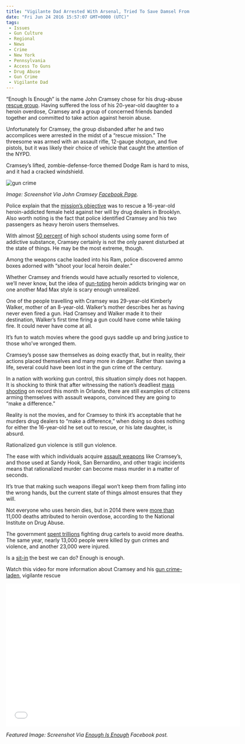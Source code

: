 ```yaml
---
title: "Vigilante Dad Arrested With Arsenal, Tried To Save Damsel From Gun Crime, Heroin Addiction"
date: "Fri Jun 24 2016 15:57:07 GMT+0000 (UTC)"
tags: 
 - Issues
 - Gun Culture
 - Regional
 - News
 - Crime
 - New York
 - Pennsylvania
 - Access To Guns
 - Drug Abuse
 - Gun Crime
 - Vigilante Dad
---
```

<p>&#x201C;Enough Is Enough&#x201D; is the name John Cramsey chose for his drug-abuse <a href="http://www.thedailybeast.com/articles/2016/06/21/gun-nuts-drove-monster-truck-to-nyc-to-rescue-heroin-addict.html" onclick="__gaTracker(&apos;send&apos;, &apos;event&apos;, &apos;outbound-article&apos;, &apos;http://www.thedailybeast.com/articles/2016/06/21/gun-nuts-drove-monster-truck-to-nyc-to-rescue-heroin-addict.html&apos;, &apos;rescue group&apos;);">rescue group</a>. Having suffered the loss of his 20-year-old daughter to a heroin overdose, Cramsey and a group of concerned friends banded together and committed to take action against heroin abuse.</p><p>Unfortunately for Cramsey, the group disbanded after he and two accomplices were arrested in the midst of a &#x201C;rescue mission.&#x201D; The threesome was armed with an assault rifle, 12-gauge shotgun, and five pistols, but it was likely their choice of vehicle that caught the attention of the NYPD.</p><p>Cramsey&#x2019;s lifted, zombie-defense-force themed Dodge Ram is hard to miss, and it had a cracked windshield.</p><div id="attachment_138961" style="width: 810px" class="wp-caption aligncenter"><img class="size-full wp-image-138961" src="//i1.wp.com/cdn.liberalamerica.org/wp-content/uploads/2016/06/Vigilante-dad-e1466783156871.png?resize=800%2C451" alt="gun crime" data-recalc-dims="1">
<p class="wp-caption-text"><em>Image: Screenshot Via John Cramsey <a href="https://www.facebook.com/photo.php?fbid=10206309242077310&amp;set=a.10202641640749569.1073741829.1454261942&amp;type=3&amp;theater" onclick="__gaTracker(&apos;send&apos;, &apos;event&apos;, &apos;outbound-article&apos;, &apos;https://www.facebook.com/photo.php?fbid=10206309242077310&amp;set=a.10202641640749569.1073741829.1454261942&amp;type=3&amp;theater&apos;, &apos;Facebook Page&apos;);">Facebook Page</a>.</em></p>
</div><p>Police explain that the <a href="http://www.thedailybeast.com/articles/2016/06/21/gun-nuts-drove-monster-truck-to-nyc-to-rescue-heroin-addict.html" onclick="__gaTracker(&apos;send&apos;, &apos;event&apos;, &apos;outbound-article&apos;, &apos;http://www.thedailybeast.com/articles/2016/06/21/gun-nuts-drove-monster-truck-to-nyc-to-rescue-heroin-addict.html&apos;, &apos;mission&#x2019;s objective&apos;);">mission&#x2019;s objective</a> was to rescue a 16-year-old heroin-addicted female held against her will by drug dealers in Brooklyn. Also worth noting is the fact that police identified Cramsey and his two passengers as heavy heroin users themselves.</p><p>With almost <a href="http://www.sandstonecare.com/sandstones-blog/the-connection-between-drug-abuse-and-troubled-teens/" onclick="__gaTracker(&apos;send&apos;, &apos;event&apos;, &apos;outbound-article&apos;, &apos;http://www.sandstonecare.com/sandstones-blog/the-connection-between-drug-abuse-and-troubled-teens/&apos;, &apos;50 percent&apos;);">50 percent</a>&#xA0;of high school students using some form&#xA0;of addictive substance, Cramsey certainly is not the only parent disturbed at the state of things. He may be the most extreme, though.</p><p>Among the weapons cache loaded into his Ram, police discovered ammo boxes adorned with &#x201C;shoot your local heroin dealer.&#x201D;</p><p>Whether Cramsey and friends would have actually resorted to violence, we&#x2019;ll never know, but the idea of <a href="http://gawker.com/giant-gun-arsenal-proves-unhelpful-in-vigilantes-rescu-1782436717?utm_source=feedburner&amp;utm_medium=feed&amp;utm_campaign=Feed%3A+gawker%2Ffull+(Gawker)" onclick="__gaTracker(&apos;send&apos;, &apos;event&apos;, &apos;outbound-article&apos;, &apos;http://gawker.com/giant-gun-arsenal-proves-unhelpful-in-vigilantes-rescu-1782436717?utm_source=feedburner&amp;utm_medium=feed&amp;utm_campaign=Feed%3A+gawker%2Ffull+(Gawker)&apos;, &apos;gun-toting&apos;);">gun-toting</a>&#xA0;heroin addicts bringing war on one another Mad Max style is scary enough unrealized.</p><p>One of the people travelling with Cramsey was 29-year-old Kimberly Walker, mother of an 8-year-old. Walker&#x2019;s mother describes her as having never even fired a gun. Had Cramsey and Walker made it to their destination, Walker&#x2019;s first time firing a gun could have come while taking fire. It could never have come at all.</p><p>It&#x2019;s fun to watch movies where the good guys saddle up and bring justice to those who&#x2019;ve wronged them.</p><p>Cramsey&#x2019;s posse saw themselves as doing exactly that, but in reality, their actions placed themselves and many more in danger. Rather than saving a life, several could have been lost in the gun crime of the century.</p><p>In a nation with working gun control, this situation simply does not happen. It is shocking to think that after witnessing the nation&#x2019;s deadliest <a href="http://www.liberalamerica.org/2016/06/12/50-confirmed-dead-53-wounded-worst-mass-shooting-us-history/">mass shooting</a> on record this month in Orlando, there are still examples of citizens arming themselves with assault weapons, convinced they are going to &#x201C;make a difference.&#x201D;</p><p>Reality is not the movies, and for Cramsey to think it&#x2019;s acceptable that he murders drug dealers to &#x201C;make a difference,&#x201D; when doing so does nothing for either the 16-year-old he set out to rescue, or his late daughter, is absurd.</p><p>Rationalized gun violence is still gun violence.</p><p>The ease with which individuals acquire <a href="http://www.bustle.com/articles/167502-how-many-mass-shootings-were-ar-15-rifles-involved-in-its-not-the-only-semiautomatic-rifle-on" onclick="__gaTracker(&apos;send&apos;, &apos;event&apos;, &apos;outbound-article&apos;, &apos;http://www.bustle.com/articles/167502-how-many-mass-shootings-were-ar-15-rifles-involved-in-its-not-the-only-semiautomatic-rifle-on&apos;, &apos;assault weapons&apos;);">assault weapons</a>&#xA0;like Cramsey&#x2019;s, and those used at Sandy Hook, San Bernardino, and other tragic incidents means that rationalized murder can become mass murder in a matter of seconds.</p><p>It&#x2019;s true that making such weapons illegal won&#x2019;t keep them from falling into the wrong hands, but the current state of things almost ensures that they will.</p><p>Not everyone who uses heroin dies, but in 2014 there were <a href="https://www.drugabuse.gov/related-topics/trends-statistics/overdose-death-rates" onclick="__gaTracker(&apos;send&apos;, &apos;event&apos;, &apos;outbound-article&apos;, &apos;https://www.drugabuse.gov/related-topics/trends-statistics/overdose-death-rates&apos;, &apos;more than&apos;);">more than</a> 11,000 deaths attributed to heroin overdose, according to the National Institute on Drug Abuse.</p><p>The government&#xA0;<a href="http://www.cnn.com/2012/12/06/opinion/branson-end-war-on-drugs/" onclick="__gaTracker(&apos;send&apos;, &apos;event&apos;, &apos;outbound-article&apos;, &apos;http://www.cnn.com/2012/12/06/opinion/branson-end-war-on-drugs/&apos;, &apos;spent trillions&apos;);">spent trillions</a> fighting drug cartels to avoid more deaths. The same year, nearly 13,000 people were killed by gun crimes and violence, and another 23,000 were injured.</p><p>Is a <a href="http://www.liberalamerica.org/2016/06/23/paul-ryan-republican-cowards-change-rules-avoid-gun-violence-vote-video/">sit-in</a> the best we can do?&#xA0;Enough is enough.</p><p>Watch this video for more information about Cramsey and his <a href="https://youtu.be/spRQ8A4yLr0" onclick="__gaTracker(&apos;send&apos;, &apos;event&apos;, &apos;outbound-article&apos;, &apos;https://youtu.be/spRQ8A4yLr0&apos;, &apos;gun crime-laden,&apos;);">gun crime-laden,</a> vigilante rescue</p><p><span class="embed-youtube" style="text-align:center; display: block;"><iframe class="youtube-player" type="text/html" width="640" height="390" src="//www.youtube.com/embed/spRQ8A4yLr0?version=3&amp;rel=1&amp;fs=1&amp;autohide=2&amp;showsearch=0&amp;showinfo=1&amp;iv_load_policy=1&amp;wmode=transparent" allowfullscreen="true" style="border:0;"></iframe></span></p><p><em>Featured Image: Screenshot Via&#xA0;<a href="https://www.facebook.com/photo.php?fbid=10206366825476859&amp;set=pcb.1759123107662050&amp;type=3&amp;theater" onclick="__gaTracker(&apos;send&apos;, &apos;event&apos;, &apos;outbound-article&apos;, &apos;https://www.facebook.com/photo.php?fbid=10206366825476859&amp;set=pcb.1759123107662050&amp;type=3&amp;theater&apos;, &apos;Enough Is Enough&apos;);">Enough Is Enough</a>&#xA0;Facebook post.&#xA0;</em></p>